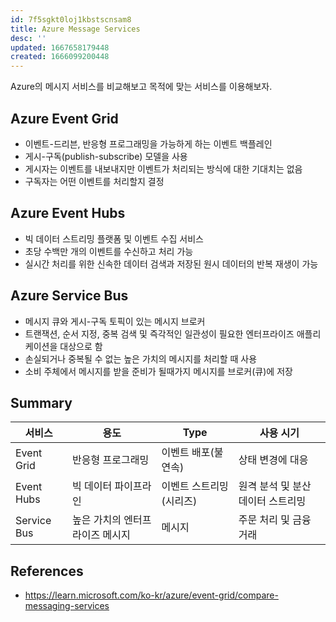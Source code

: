 ```yaml
---
id: 7f5sgkt0loj1kbstscnsam8
title: Azure Message Services
desc: ''
updated: 1667658179448
created: 1666099200448
---
```


Azure의 메시지 서비스를 비교해보고 목적에 맞는 서비스를 이용해보자.

## Azure Event Grid
- 이벤트-드리븐, 반응형 프로그래밍을 가능하게 하는 이벤트 백플레인 
- 게시-구독(publish-subscribe) 모델을 사용 
- 게시자는 이벤트를 내보내지만 이벤트가 처리되는 방식에 대한 기대치는 없음 
- 구독자는 어떤 이벤트를 처리할지 결정 

## Azure Event Hubs 
- 빅 데이터 스트리밍 플랫폼 및 이벤트 수집 서비스 
- 초당 수백만 개의 이벤트를 수신하고 처리 가능 
- 실시간 처리를 위한 신속한 데이터 검색과 저장된 원시 데이터의 반복 재생이 가능 

## Azure Service Bus 
- 메시지 큐와 게시-구독 토픽이 있는 메시지 브로커
- 트랜잭션, 순서 지정, 중복 검색 및 즉각적인 일관성이 필요한 엔터프라이즈 애플리케이션을 대상으로 함 
- 손실되거나 중복될 수 없는 높은 가치의 메시지를 처리할 때 사용 
- 소비 주체에서 메시지를 받을 준비가 될때가지 메시지를 브로커(큐)에 저장

## Summary

서비스 |용도 |Type |사용 시기
----|-----|------|-----
Event Grid |반응형 프로그래밍 |이벤트 배포(불연속) |상태 변경에 대응 
Event Hubs | 빅 데이터 파이프라인  | 이벤트 스트리밍(시리즈) | 원격 분석 및 분산 데이터 스트리밍 
Service Bus | 높은 가치의 엔터프라이즈 메시지 | 메시지  | 주문 처리 및 금융 거래 

## References
- https://learn.microsoft.com/ko-kr/azure/event-grid/compare-messaging-services